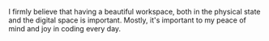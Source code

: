 I firmly believe that having a beautiful workspace, both in the physical state and the digital space is important.  Mostly, it's important to my peace of mind and joy in coding every day.
